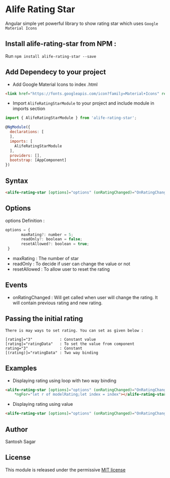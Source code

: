 # Alife Rating Star

Angular simple yet powerful library to show rating star which uses `Google Material Icons`

## Install alife-rating-star from NPM :

Run `npm install alife-rating-star --save`

## Add Dependecy to your project

- Add Google Material Icons to index .html

```html
<link href="https://fonts.googleapis.com/icon?family=Material+Icons" rel="stylesheet">
```
-  Import `AlifeRatingStarModule` to your project and include module in imports section

```javascript
import { AlifeRatingStarModule } from 'alife-rating-star';

@NgModule({
  declarations: [
  ],
  imports: [
    AlifeRatingStarModule
  ],
  providers: [],
  bootstrap: [AppComponent]
})
```

## Syntax
```html
<alife-rating-star [options]="options" (onRatingChanged)="OnRatingChanged($event)" [rating]="3" ></alife-rating-star>
```

## Options

options Definition :

```javascript
options = {
       maxRating?: number = 5;
       readOnly?: boolean = false;
       resetAllowed?: boolean = true;
 }
```
 - maxRating      : The number of star
 - readOnly       : To decide if user can change the value or not
 - resetAllowed   : To allow user to reset the rating

## Events

 - onRatingChanged : Will get called when user will change the rating. It will contain previous rating and new rating.

## Passing the initial rating

    There is may ways to set rating. You can set as given below :

    [rating]="3"            : Constant value
    [rating]="ratingData"   : To set the value from component
    rating="3"              : Constant
    [(rating)]="ratingData" : Two way binding

## Examples

- Displaying rating using loop with two way binding

```html
<alife-rating-star [options]="options" (onRatingChanged)="OnRatingChanged($event)" [(rating)]="modelRating[index]"
    *ngFor="let r of modelRating;let index = index"></alife-rating-star>
```
-  Displaying rating using value

```html
<alife-rating-star [options]="options" (onRatingChanged)="OnRatingChanged($event)" [rating]="modelRating" ></alife-rating-star>
```

## Author

Santosh Sagar

## License

This module is released under the permissive [MIT license](https://github.com/msg2santoshsagar/alife-rating-star/blob/master/LICENCE)
